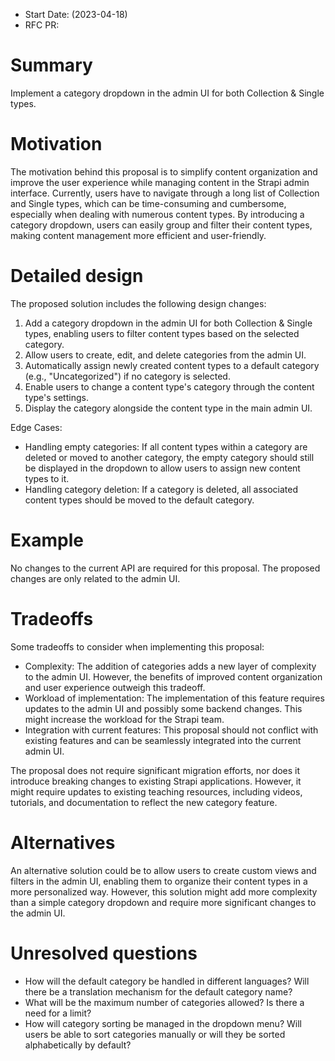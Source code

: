 - Start Date: (2023-04-18)
- RFC PR:

# Summary
Implement a category dropdown in the admin UI for both Collection & Single types.

# Motivation
The motivation behind this proposal is to simplify content organization and improve the user experience while managing content in the Strapi admin interface. Currently, users have to navigate through a long list of Collection and Single types, which can be time-consuming and cumbersome, especially when dealing with numerous content types. By introducing a category dropdown, users can easily group and filter their content types, making content management more efficient and user-friendly.

# Detailed design
The proposed solution includes the following design changes:

1. Add a category dropdown in the admin UI for both Collection & Single types, enabling users to filter content types based on the selected category.
2. Allow users to create, edit, and delete categories from the admin UI.
2. Automatically assign newly created content types to a default category (e.g., "Uncategorized") if no category is selected.
2. Enable users to change a content type's category through the content type's settings.
2. Display the category alongside the content type in the main admin UI.

Edge Cases:

- Handling empty categories: If all content types within a category are deleted or moved to another category, the empty category should still be displayed in the dropdown to allow users to assign new content types to it.
- Handling category deletion: If a category is deleted, all associated content types should be moved to the default category.

# Example
No changes to the current API are required for this proposal. The proposed changes are only related to the admin UI.

# Tradeoffs
Some tradeoffs to consider when implementing this proposal:

- Complexity: The addition of categories adds a new layer of complexity to the admin UI. However, the benefits of improved content organization and user experience outweigh this tradeoff.
- Workload of implementation: The implementation of this feature requires updates to the admin UI and possibly some backend changes. This might increase the workload for the Strapi team.
- Integration with current features: This proposal should not conflict with existing features and can be seamlessly integrated into the current admin UI.

The proposal does not require significant migration efforts, nor does it introduce breaking changes to existing Strapi applications. However, it might require updates to existing teaching resources, including videos, tutorials, and documentation to reflect the new category feature.

# Alternatives
An alternative solution could be to allow users to create custom views and filters in the admin UI, enabling them to organize their content types in a more personalized way. However, this solution might add more complexity than a simple category dropdown and require more significant changes to the admin UI.

# Unresolved questions
- How will the default category be handled in different languages? Will there be a translation mechanism for the default category name?
- What will be the maximum number of categories allowed? Is there a need for a limit?
- How will category sorting be managed in the dropdown menu? Will users be able to sort categories manually or will they be sorted alphabetically by default?
